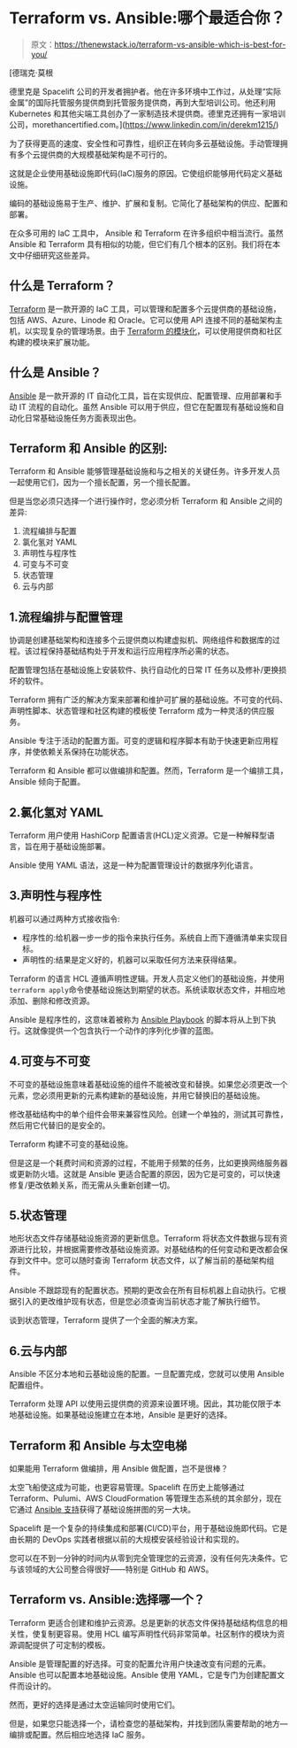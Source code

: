 # Terraform vs. Ansible:哪个最适合你？

> 原文：<https://thenewstack.io/terraform-vs-ansible-which-is-best-for-you/>

[](https://www.linkedin.com/in/derekm1215/)

 [德瑞克·莫根

德里克是 Spacelift 公司的开发者拥护者。他在许多环境中工作过，从处理“实际金属”的国际托管服务提供商到托管服务提供商，再到大型培训公司。他还利用 Kubernetes 和其他尖端工具创办了一家制造技术提供商。德里克还拥有一家培训公司，morethancertified.com。](https://www.linkedin.com/in/derekm1215/) [](https://www.linkedin.com/in/derekm1215/)

为了获得更高的速度、安全性和可靠性，组织正在转向多云基础设施。手动管理拥有多个云提供商的大规模基础架构是不可行的。

这就是企业使用基础设施即代码(IaC)服务的原因。它使组织能够用代码定义基础设施。

编码的基础设施易于生产、维护、扩展和复制。它简化了基础架构的供应、配置和部署。

在众多可用的 IaC 工具中， Ansible 和 Terraform 在许多组织中相当流行。虽然 Ansible 和 Terraform 具有相似的功能，但它们有几个根本的区别。我们将在本文中仔细研究这些差异。

## 什么是 Terraform？

[Terraform](https://www.terraform.io/) 是一款开源的 IaC 工具，可以管理和配置多个云提供商的基础设施，包括 AWS、Azure、Linode 和 Oracle。它可以使用 API 连接不同的基础架构主机，以实现复杂的管理场景。由于 [Terraform 的模块化](https://spacelift.io/blog/what-are-terraform-modules-and-how-do-they-work)，可以使用提供商和社区构建的模块来扩展功能。

## 什么是 Ansible？

[Ansible](https://www.ansible.com/) 是一款开源的 IT 自动化工具，旨在实现供应、配置管理、应用部署和手动 IT 流程的自动化。虽然 Ansible 可以用于供应，但它在配置现有基础设施和自动化日常基础设施任务方面表现出色。

## Terraform 和 Ansible 的区别:

Terraform 和 Ansible 能够管理基础设施和与之相关的关键任务。许多开发人员一起使用它们，因为一个擅长配置，另一个擅长配置。

但是当您必须只选择一个进行操作时，您必须分析 Terraform 和 Ansible 之间的差异:

1.  流程编排与配置
2.  氯化氢对 YAML
3.  声明性与程序性
4.  可变与不可变
5.  状态管理
6.  云与内部

## 1.流程编排与配置管理

协调是创建基础架构和连接多个云提供商以构建虚拟机、网络组件和数据库的过程。该过程保持基础结构处于开发和运行应用程序所必需的状态。

配置管理包括在基础设施上安装软件、执行自动化的日常 IT 任务以及修补/更换损坏的软件。

Terraform 拥有广泛的解决方案来部署和维护可扩展的基础设施。不可变的代码、声明性脚本、状态管理和社区构建的模板使 Terraform 成为一种灵活的供应服务。

Ansible 专注于活动的配置方面。可变的逻辑和程序脚本有助于快速更新应用程序，并使依赖关系保持在功能状态。

Terraform 和 Ansible 都可以做编排和配置。然而，Terraform 是一个编排工具，Ansible 倾向于配置。

## 2.氯化氢对 YAML

Terraform 用户使用 HashiCorp 配置语言(HCL)定义资源。它是一种解释型语言，旨在用于基础设施部署。

Ansible 使用 YAML 语法，这是一种为配置管理设计的数据序列化语言。

## 3.声明性与程序性

机器可以通过两种方式接收指令:

*   程序性的:给机器一步一步的指令来执行任务。系统自上而下遵循清单来实现目标。
*   声明性的:结果是定义好的，机器可以采取任何方法来获得结果。

Terraform 的语言 HCL 遵循声明性逻辑。开发人员定义他们的基础设施，并使用`terraform apply`命令使基础设施达到期望的状态。系统读取状态文件，并相应地添加、删除和修改资源。

Ansible 是程序性的，这意味着被称为 [Ansible Playbook](https://www.redhat.com/en/topics/automation/what-is-an-ansible-playbook) 的脚本将从上到下执行。这就像提供一个包含执行一个动作的序列化步骤的蓝图。

## 4.可变与不可变

不可变的基础设施意味着基础设施的组件不能被改变和替换。如果您必须更改一个元素，您必须用更新的元素构建新的基础设施，并用它替换旧的基础设施。

修改基础结构中的单个组件会带来兼容性风险。创建一个单独的，测试其可靠性，然后用它代替旧的是安全的。

Terraform 构建不可变的基础设施。

但是这是一个耗费时间和资源的过程，不能用于频繁的任务，比如更换网络服务器或更新防火墙。这就是 Ansible 更适合配置的原因，因为它是可变的，可以快速修复/更改依赖关系，而无需从头重新创建一切。

## 5.状态管理

地形状态文件存储基础设施资源的更新信息。Terraform 将状态文件数据与现有资源进行比较，并根据需要修改基础设施资源。对基础结构的任何变动和更改都会保存到文件中。您可以随时查询 Terraform 状态文件，以了解当前的基础架构组件。

Ansible 不跟踪现有的配置状态。预期的更改会在所有目标机器上自动执行。它根据引入的更改维护现有状态，但是您必须查询当前状态才能了解执行细节。

谈到状态管理，Terraform 提供了一个全面的解决方案。

## 6.云与内部

Ansible 不区分本地和云基础设施的配置。一旦配置完成，您就可以使用 Ansible 配置组件。

Terraform 处理 API 以使用云提供商的资源来设置环境。因此，其功能仅限于本地基础设施。如果基础设施建立在本地，Ansible 是更好的选择。

## Terraform 和 Ansible 与太空电梯

如果能用 Terraform 做编排，用 Ansible 做配置，岂不是很棒？

太空飞船使这成为可能，也更容易管理。Spacelift 在历史上能够通过 Terraform、Pulumi、AWS CloudFormation 等管理生态系统的其余部分，现在它通过 [Ansible 支持](https://spacelift.io/blog/spacelift-ansible-integration-beta)获得了基础设施拼图的另一大块。

Spacelift 是一个复杂的持续集成和部署(CI/CD)平台，用于基础设施即代码。它是由长期的 DevOps 实践者根据以前的大规模安装经验设计和实现的。

您可以在不到一分钟的时间内从零到完全管理您的云资源，没有任何先决条件。它与该领域的大公司整合得很好——特别是 GitHub 和 AWS。

## Terraform vs. Ansible:选择哪一个？

Terraform 更适合创建和维护云资源。总是更新的状态文件保持基础结构信息的相关性，使复制更容易。使用 HCL 编写声明性代码非常简单。社区制作的模块为资源调配提供了可定制的模板。

Ansible 是管理配置的好选择。可变的配置允许用户快速改变有问题的元素。Ansible 也可以配置本地基础设施。Ansible 使用 YAML，它是专门为创建配置文件而设计的。

然而，更好的选择是通过太空运输同时使用它们。

但是，如果您只能选择一个，请检查您的基础架构，并找到团队需要帮助的地方—编排或配置。然后相应地选择 IaC 服务。

<svg xmlns:xlink="http://www.w3.org/1999/xlink" viewBox="0 0 68 31" version="1.1"><title>Group</title> <desc>Created with Sketch.</desc></svg>